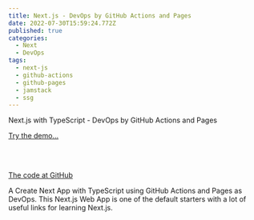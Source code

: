```yaml
---
title: Next.js - DevOps by GitHub Actions and Pages
date: 2022-07-30T15:59:24.772Z
published: true
categories:
  - Next
  - DevOps
tags:
  - next-js
  - github-actions
  - github-pages
  - jamstack
  - ssg
---
```

Next.js with TypeScript - DevOps by GitHub Actions and Pages

<a href="https://persteenolsen.github.io/gh-actions-pages-next-js-one/" target="_blank">Try the demo...</a>

<br /><br />

<a href="https://github.com/persteenolsen/gh-actions-pages-next-js-one" target="_blank">The code at GitHub</a>

A Create Next App with TypeScript using GitHub Actions and Pages as DevOps. This Next.js Web App is one of the default starters with a lot of useful links for learning Next.js.